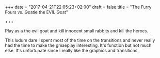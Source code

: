+++
date = "2017-04-21T22:05:23+02:00"
draft = false
title = "The Furry Fours vs. Goatie the EVIL Goat"

+++

Play as a the evil goat and kill innocent small rabbits and kill the heroes.

This ludum dare I spent most of the time on the transitions and never really had the time to make the gmaeplay interesting. It's function but not much else. It's unfortunate since I really like the graphics and transitions.
